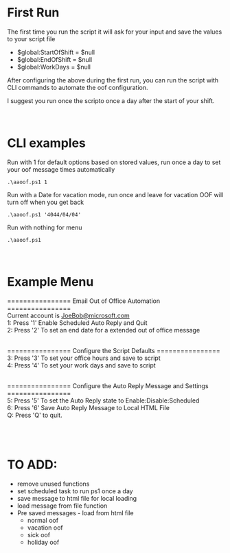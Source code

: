 ﻿# First Run
The first time you run the script it will ask for your input and save the values to your script file

- $global:StartOfShift = $null
- $global:EndOfShift = $null
- $global:WorkDays = $null

After configuring the above during the first run, you can run the script with CLI commands to automate the oof configuration.  

I suggest you run once the scripto once a day after the start of your shift.
<br><br><br>
# CLI examples

Run with 1 for default options based on stored values, run once a day to set your oof message times automatically

`.\aaoof.ps1 1`

Run with a Date for vacation mode, run once and leave for vacation OOF will turn off when you get back

`.\aaoof.ps1 '4044/04/04'`

Run with nothing for menu

`.\aaoof.ps1`
<br><br><br>
# Example Menu
================ Email Out of Office Automation ================  
Current account is JoeBob@microsoft.com  
1: Press '1' Enable Scheduled Auto Reply and Quit  
2: Press '2' To set an end date for a extended out of office message  
<br>  
  
================ Configure the Script Defaults ================  
3: Press '3' To set your office hours and save to script  
4: Press '4' To set your work days and save to script  
<br>  
  
================ Configure the Auto Reply Message and Settings ================  
5: Press '5' To set the Auto Reply state to Enable:Disable:Scheduled  
6: Press '6' Save Auto Reply Message to Local HTML File  
Q: Press 'Q' to quit.  
<br><br><br>
# TO ADD:

- remove unused functions
- set scheduled task to run ps1 once a day
- save message to html file for local loading
- load message from file function
- Pre saved messages - load from html file
  - normal oof
  - vacation oof
  - sick oof
  - holiday oof
